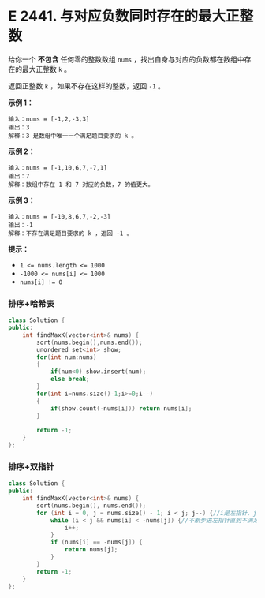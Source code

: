 # E 2441. 与对应负数同时存在的最大正整数

给你一个 **不包含** 任何零的整数数组 `nums` ，找出自身与对应的负数都在数组中存在的最大正整数 `k` 。

返回正整数 `k` ，如果不存在这样的整数，返回 `-1` 。

 

**示例 1：**

```
输入：nums = [-1,2,-3,3]
输出：3
解释：3 是数组中唯一一个满足题目要求的 k 。
```

**示例 2：**

```
输入：nums = [-1,10,6,7,-7,1]
输出：7
解释：数组中存在 1 和 7 对应的负数，7 的值更大。
```

**示例 3：**

```
输入：nums = [-10,8,6,7,-2,-3]
输出：-1
解释：不存在满足题目要求的 k ，返回 -1 。
```

 

**提示：**

- `1 <= nums.length <= 1000`
- `-1000 <= nums[i] <= 1000`
- `nums[i] != 0`



### 排序+哈希表

```cpp
class Solution {
public:
    int findMaxK(vector<int>& nums) {
        sort(nums.begin(),nums.end());
        unordered_set<int> show; 
        for(int num:nums)
        {
            if(num<0) show.insert(num);
            else break;
        }
        for(int i=nums.size()-1;i>=0;i--)
        {
            if(show.count(-nums[i])) return nums[i];
        }
        
        return -1;
    }
};
```



### 排序+双指针

```cpp
class Solution {
public:
    int findMaxK(vector<int>& nums) {
        sort(nums.begin(), nums.end());
        for (int i = 0, j = nums.size() - 1; i < j; j--) {//i是左指针，j是右指针
            while (i < j && nums[i] < -nums[j]) {//不断步进左指针直到不满足条件
                i++;
            }
            if (nums[i] == -nums[j]) {
                return nums[j];
            }
        }
        return -1;
    }
};
```

